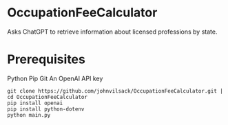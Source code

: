 # OccupationFeeCalculator
Asks ChatGPT to retrieve information about licensed professions by state.

# Prerequisites
Python
Pip
Git
An OpenAI API key


```
git clone https://github.com/johnvilsack/OccupationFeeCalculator.git | cd OccupationFeeCalculator
pip install openai
pip install python-dotenv
python main.py

```
